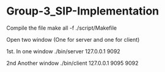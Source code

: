 # Group-3_SIP-Implementation

Compile the file
make all -f ./script/Makefile


Open two window (One for server and one for client)

1st.  In one window 
      ./bin/server 127.0.0.1 9092


2nd   Another window
      ./bin/client 127.0.0.1 9095 9092
